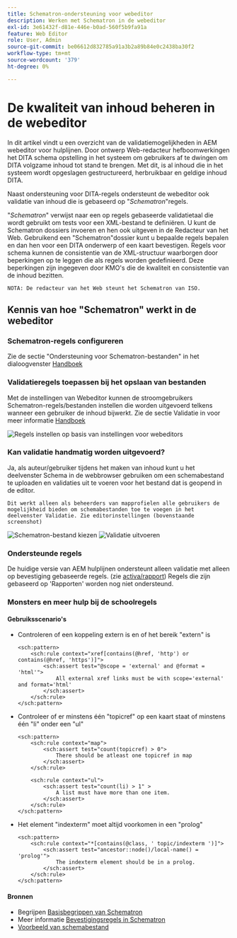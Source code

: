 ```yaml
---
title: Schematron-ondersteuning voor webeditor
description: Werken met Schematron in de webeditor
exl-id: 3e61432f-d81e-446e-b0ad-560f5b9fa91a
feature: Web Editor
role: User, Admin
source-git-commit: be06612d832785a91a3b2a89b84e0c2438ba30f2
workflow-type: tm+mt
source-wordcount: '379'
ht-degree: 0%

---
```


# De kwaliteit van inhoud beheren in de webeditor

In dit artikel vindt u een overzicht van de validatiemogelijkheden in AEM webeditor voor hulplijnen.
Door ontwerp Web-redacteur hefboomwerkingen het DITA schema opstelling in het systeem om gebruikers af te dwingen om DITA volgzame inhoud tot stand te brengen. Met dit, is al inhoud die in het systeem wordt opgeslagen gestructureerd, herbruikbaar en geldige inhoud DITA.

Naast ondersteuning voor DITA-regels ondersteunt de webeditor ook validatie van inhoud die is gebaseerd op &quot;*Schematron*&quot;regels.

&quot;*Schematron*&quot; verwijst naar een op regels gebaseerde validatietaal die wordt gebruikt om tests voor een XML-bestand te definiëren. U kunt de Schematron dossiers invoeren en hen ook uitgeven in de Redacteur van het Web. Gebruikend een &quot;Schematron&quot;dossier kunt u bepaalde regels bepalen en dan hen voor een DITA onderwerp of een kaart bevestigen. Regels voor schema kunnen de consistentie van de XML-structuur waarborgen door beperkingen op te leggen die als regels worden gedefinieerd. Deze beperkingen zijn ingegeven door KMO&#39;s die de kwaliteit en consistentie van de inhoud bezitten.

    NOTA: De redacteur van het Web steunt het Schematron van ISO.


## Kennis van hoe &quot;Schematron&quot; werkt in de webeditor

### Schematron-regels configureren

Zie de sectie &quot;Ondersteuning voor Schematron-bestanden&quot; in het dialoogvenster [Handboek](https://helpx.adobe.com/content/dam/help/en/xml-documentation-solution/4-2/Adobe-Experience-Manager-Guides_UUID_User-Guide_EN.pdf#page=148)


### Validatieregels toepassen bij het opslaan van bestanden

Met de instellingen van Webeditor kunnen de stroomgebruikers Schematron-regels/bestanden instellen die worden uitgevoerd telkens wanneer een gebruiker de inhoud bijwerkt. Zie de sectie Validatie in voor meer informatie [Handboek](https://helpx.adobe.com/content/dam/help/en/xml-documentation-solution/4-2/Adobe-Experience-Manager-Guides_UUID_User-Guide_EN.pdf#page=58)

![Regels instellen op basis van instellingen voor webeditors](../../../assets/authoring/schematron-editorsettings-validation-tab.png)


### Kan validatie handmatig worden uitgevoerd?

Ja, als auteur/gebruiker tijdens het maken van inhoud kunt u het deelvenster Schema in de webbrowser gebruiken om een schemabestand te uploaden en validaties uit te voeren voor het bestand dat is geopend in de editor.

    Dit werkt alleen als beheerders van mapprofielen alle gebruikers de mogelijkheid bieden om schemabestanden toe te voegen in het deelvenster Validatie. Zie editorinstellingen (bovenstaande screenshot)

![Schematron-bestand kiezen](../../../assets/authoring/schematron-rightpanel-validation-addsch.png)
![Validatie uitvoeren](../../../assets/authoring/schematron-rightpanel-validation-runsch.png)


### Ondersteunde regels

De huidige versie van AEM hulplijnen ondersteunt alleen validatie met alleen op bevestiging gebaseerde regels. (zie [activa/rapport](https://schematron.com/document/205.html)) Regels die zijn gebaseerd op &#39;Rapporten&#39; worden nog niet ondersteund.


### Monsters en meer hulp bij de schoolregels

#### Gebruiksscenario&#39;s

- Controleren of een koppeling extern is en of het bereik &quot;extern&quot; is

  ```
  <sch:pattern>
      <sch:rule context="xref[contains(@href, 'http') or contains(@href, 'https')]">
          <sch:assert test="@scope = 'external' and @format = 'html'">
              All external xref links must be with scope='external' and format='html'
          </sch:assert>
      </sch:rule>
  </sch:pattern>
  ```

- Controleer of er minstens één &quot;topicref&quot; op een kaart staat of minstens één &quot;li&quot; onder een &quot;ul&quot;

  ```
  <sch:pattern>
      <sch:rule context="map">
          <sch:assert test="count(topicref) > 0">
              There should be atleast one topicref in map
          </sch:assert>
      </sch:rule>
  
      <sch:rule context="ul">
          <sch:assert test="count(li) > 1" >
              A list must have more than one item.
          </sch:assert>
      </sch:rule>
  </sch:pattern>
  ```

- Het element &quot;indexterm&quot; moet altijd voorkomen in een &quot;prolog&quot;

  ```
  <sch:pattern>
      <sch:rule context="*[contains(@class, ' topic/indexterm ')]">
          <sch:assert test="ancestor::node()/local-name() = 'prolog'">
              The indexterm element should be in a prolog.
          </sch:assert>
      </sch:rule>
  </sch:pattern>
  ```

#### Bronnen

- Begrijpen  [Basisbegrippen van Schematron](https://da2022.xatapult.com/#what-is-schematron)
- Meer informatie [Bevestigingsregels in Schematron](https://www.xml.com/pub/a/2003/11/12/schematron.html#Assertions)
- [Voorbeeld van schemabestand](../../../assets/authoring/sample_schematron.sch)
